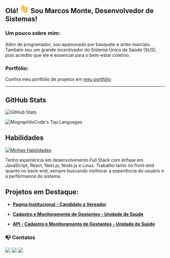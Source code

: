 ## Olá! <img src="./assets/Hi.gif" alt="hi" width="29px"> Sou Marcos Monte, Desenvolvedor de Sistemas! 

### Um pouco sobre mim:
Além de programador, sou apaixonado por basquete e artes marciais. Também sou um grande incentivador do Sistema Único de Saúde (SUS), pois acredito que ele é essencial para o bem-estar coletivo.

### Portfólio:
Confira meu portfólio de projetos em <a href="https://portifolio-marcosmontes-projects.vercel.app/" target="_blank">meu portfólio</a>

---

## GitHub Stats

<div align="start">
  <img src="https://github-readme-stats.vercel.app/api?username=marcos-monte&custom_title=Github+Stats&bg_color=113&hide_border=true&show_icons=true&text_color=667799&title_color=388286&icon_color=388286" alt="GitHub Stats" width="406" />
</div>

![MographlloCode's Top Languages](https://github-readme-stats.vercel.app/api/top-langs/?username=Marcos-Monte&theme=vue-dark&show_icons=true&hide_border=true&layout=compact)

## Habilidades

[![Minhas Habilidades](https://skillicons.dev/icons?i=js,vue,react,next,html,css,nodejs,git,github,vscode,vercel,linux)](https://skillicons.dev)

Tenho experiência em desenvolvimento Full Stack com ênfase em JavaScript, React, Next.js, Node.js e Linux. Trabalho tanto no front-end quanto no back-end, sempre buscando melhorar a experiência do usuário e a performance do sistema.

## Projetos em Destaque:

- [**Pagina Institucional - Candidato a Vereador**](https://github.com/Marcos-Monte/thiago-andrade)

- [**Cadastro e Monitoramento de Gestantes - Unidade de Saúde**](https://github.com/Marcos-Monte/cadastro-gestantes)

- [**API - Cadastro e Monitoramento de Gestantes - Unidade de Saúde**](https://github.com/Marcos-Monte/api-cadastro-gestantes)

### 📭 Contatos

<div>
   <a href="mailto:marcos.monte.junior@gmail.com"><img src="https://img.shields.io/badge/Gmail-D14836?style=for-the-badge&logo=gmail&logoColor=white" target="_blank"></a>
   <a href="https://www.linkedin.com/in/montemarcos/" target="_blank"><img src="https://img.shields.io/badge/-LinkedIn-%230077B5?style=for-the-badge&logo=linkedin&logoColor=white" /></a>
   <a href="https://api.whatsapp.com/send?phone=5513996398240" target="_blank"><img src="https://img.shields.io/badge/-WhatsApp-2f7735?style=for-the-badge&logo=Whatsapp&logoColor=white&link=https:https://web.whatsapp.com/" /></a>
   
</div>


<!-- <img src="./assets/snake.svg" alt="snake game" align="center" style="width: 100%" /> --> 
